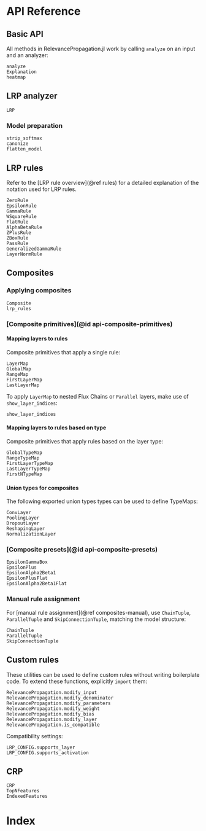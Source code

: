 # API Reference
## Basic API
All methods in RelevancePropagation.jl work by calling `analyze` on an input and an analyzer:
```@docs
analyze
Explanation
heatmap
```

## LRP analyzer
```@docs
LRP
```

### Model preparation
```@docs
strip_softmax
canonize
flatten_model
```

## LRP rules
Refer to the [LRP rule overview](@ref rules) for a detailed explanation 
of the notation used for LRP rules.

```@docs
ZeroRule
EpsilonRule
GammaRule
WSquareRule
FlatRule
AlphaBetaRule
ZPlusRule
ZBoxRule
PassRule
GeneralizedGammaRule
LayerNormRule
```

## Composites
### Applying composites
```@docs
Composite
lrp_rules
```

### [Composite primitives](@id api-composite-primitives)
#### Mapping layers to rules
Composite primitives that apply a single rule:
```@docs
LayerMap
GlobalMap
RangeMap
FirstLayerMap
LastLayerMap
```

To apply `LayerMap` to nested Flux Chains or `Parallel` layers, 
make use of `show_layer_indices`:
```@docs
show_layer_indices
```

#### Mapping layers to rules based on type
Composite primitives that apply rules based on the layer type:
```@docs
GlobalTypeMap
RangeTypeMap
FirstLayerTypeMap
LastLayerTypeMap
FirstNTypeMap
```

#### Union types for composites
The following exported union types types can be used to define TypeMaps:
```@docs
ConvLayer
PoolingLayer
DropoutLayer
ReshapingLayer
NormalizationLayer
```

### [Composite presets](@id api-composite-presets)
```@docs
EpsilonGammaBox
EpsilonPlus
EpsilonAlpha2Beta1
EpsilonPlusFlat
EpsilonAlpha2Beta1Flat
```

### Manual rule assignment
For [manual rule assignment](@ref composites-manual), use `ChainTuple`, 
`ParallelTuple` and `SkipConnectionTuple`, matching the model structure:
```@docs
ChainTuple
ParallelTuple
SkipConnectionTuple
```

## Custom rules 
These utilities can be used to define custom rules without writing boilerplate code.
To extend these functions, explicitly `import` them: 
```@docs
RelevancePropagation.modify_input
RelevancePropagation.modify_denominator
RelevancePropagation.modify_parameters
RelevancePropagation.modify_weight
RelevancePropagation.modify_bias
RelevancePropagation.modify_layer
RelevancePropagation.is_compatible
```
Compatibility settings:
```@docs
LRP_CONFIG.supports_layer
LRP_CONFIG.supports_activation
```

## CRP
```@docs
CRP
TopNFeatures
IndexedFeatures
```

# Index
```@index
```
